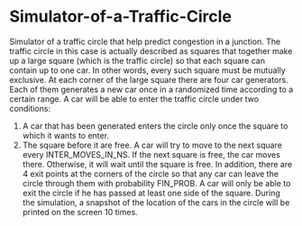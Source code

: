 # Simulator-of-a-Traffic-Circle
Simulator of a traffic circle that help predict congestion in a junction.
The traffic circle in this case is actually described as squares that together make up a large square (which is the traffic circle) so that each square can contain up to one car. In other words, every such square must be mutually exclusive.
At each corner of the large square there are four car generators. Each of them generates a new car once in a randomized time according to a certain range. 
A car will be able to enter the traffic circle under two conditions:
1) A car that has been generated enters the circle only once the square to which it wants to enter.
2) The square before it are free.
A car will try to move to the next square every INTER_MOVES_IN_NS. If the next square is free, the car moves there. Otherwise, it will wait until the square is free.
In addition, there are 4 exit points at the corners of the circle so that any car can leave the circle through them with probability FIN_PROB. A car will only be able to exit the circle if he has passed at least one side of the square.
During the simulation, a snapshot of the location of the cars in the circle will be printed on the screen 10 times.
